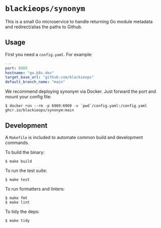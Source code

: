 # `blackieops/synonym`

This is a small Go microservice to handle returning Go module metadata and
redirect/alias the paths to Github.

## Usage

First you need a `config.yaml`. For example:

```yaml
---
port: 8080
hostname: "go.b8s.dev"
target_base_url: "github.com/blackieops"
default_branch_name: "main"
```

We recommend deploying synonym via Docker. Just forward the port and mount your
config file:

```
$ docker run --rm -p 6969:6969 -v `pwd`/config.yaml:/config.yaml ghcr.io/blackieops/synonym:main
```

## Development

A `Makefile` is included to automate common build and development commands.

To build the binary:

```
$ make build
```

To run the test suite:

```
$ make test
```

To run formatters and linters:

```
$ make fmt
$ make lint
```

To tidy the deps:

```
$ make tidy
```
